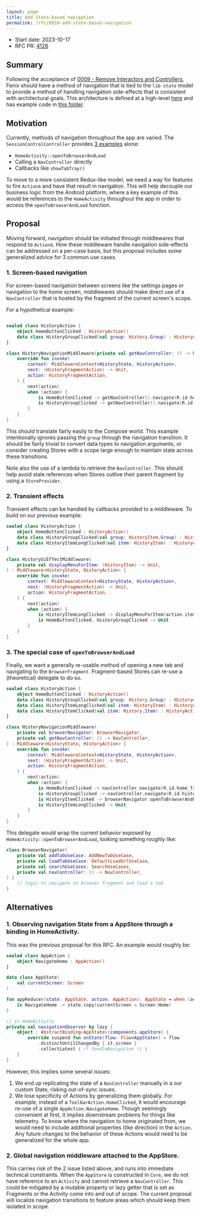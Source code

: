 ```yaml
---
layout: page
title: Add State-based navigation
permalink: /rfc/0010-add-state-based-navigation
---
```


* Start date: 2023-10-17
* RFC PR: [4126](https://github.com/mozilla-mobile/firefox-android/pull/4126)

## Summary

Following the acceptance of [0009 - Remove Interactors and Controllers](0009-remove-interactors-and-controllers), Fenix should have a method of navigation that is tied to the `lib-state` model to  provide a method of handling navigation side-effects that is consistent with architectural goals. This architecture is defined at a high-level [here](https://github.com/mozilla-mobile/firefox-android/blob/9edfde0a1382b4d5fb4342792d98d4c1d4d41bef/fenix/docs/architecture-overview.md) and has example code in [this folder](https://github.com/mozilla-mobile/firefox-android/tree/9edfde0a1382b4d5fb4342792d98d4c1d4d41bef/fenix/docs/architectureexample). 

## Motivation

Currently, methods of navigation throughout the app are varied. The `SessionControlController` provides [3 examples](https://searchfox.org/mozilla-mobile/rev/aa6bee71a6e0ea73f041a54ddf4d5d4e2f603429/firefox-android/fenix/app/src/main/java/org/mozilla/fenix/home/sessioncontrol/SessionControlController.kt#180) alone:

- `HomeActivity::openToBrowserAndLoad`
- Calling a `NavController` directly
- Callbacks like `showTabTray()`

To move to a more consistent Redux-like model, we need a way for features to fire `Action`s and have that result in navigation. This will help decouple our business logic from the Android platform, where a key example of this would be references to the `HomeActivity` throughout the app in order to access the `openToBrowserAndLoad` function.

## Proposal

Moving forward, navigation should be initiated through middlewares that respond to `Action`s. How these middleware handle navigation side-effects can be addressed on a per-case basis, but this proposal includes some generalized advice for 3 common use cases. 

### 1. Screen-based navigation

For screen-based navigation between screens like the settings pages or navigation to the home screen, middlewares should make direct use of a `NavController` that is hosted by the fragment of the current screen's scope.

For a hypothetical example:
```kotlin

sealed class HistoryAction {
    object HomeButtonClicked : HistoryAction()
    data class HistoryGroupClicked(val group: History.Group) : HistoryAction()
}

class HistoryNavigationMiddleware(private val getNavController: () -> NavController) : Middleware<HistoryState, HistoryAction> {
    override fun invoke(
        context: MiddlewareContext<HistoryState, HistoryAction>,
        next: (HistoryFragmentAction) -> Unit,
        action: HistoryFragmentAction,
    ) {
        next(action)
        when (action) {
            is HomeButtonClicked -> getNavController().navigate(R.id.home_fragment)
            is HistoryGroupClicked -> getNavController().navigate(R.id.history_metadata_fragment)
        }
    }
}
```

This should translate fairly easily to the Compose world. This example intentionally ignores passing the `group` through the navigation transition. It should be fairly trivial to convert data types to navigation arguments, or consider creating Stores with a scope large enough to maintain state across these transitions.

Note also the use of a lambda to retrieve the `NavController`. This should help avoid stale references when Stores outlive their parent fragment by using a `StoreProvider`.

### 2. Transient effects

Transient effects can be handled by callbacks provided to a middleware. To build on our previous example:

```kotlin
sealed class HistoryAction {
    object HomeButtonClicked : HistoryAction()
    data class HistoryGroupClicked(val group: HistoryItem.Group) : HistoryAction()
    data class HistoryItemLongClicked(val item: HistoryItem) : HistoryAction()
}

class HistoryUiEffectMiddleware(
    private val displayMenuForItem: (HistoryItem) -> Unit,
) : Middleware<HistoryState, HistoryAction> {
    override fun invoke(
        context: MiddlewareContext<HistoryState, HistoryAction>,
        next: (HistoryFragmentAction) -> Unit,
        action: HistoryFragmentAction,
    ) {
        next(action)
        when (action) {
            is HistoryItemLongClicked -> displayMenuForItem(action.item)
            is HomeButtonClicked, HistoryGroupClicked -> Unit
        }
    }
}
```

### 3. The special case of `openToBrowserAndLoad`

Finally, we want a generally re-usable method of opening a new tab and navigating to the `BrowserFragment`. Fragment-based Stores can re-use a (theoretical) delegate to do so.

```kotlin
sealed class HistoryAction {
    object HomeButtonClicked : HistoryAction()
    data class HistoryGroupClicked(val group: History.Group) : HistoryAction()
    data class HistoryItemLongClicked(val item: HistoryItem) : HistoryAction()
    data class HistoryItemClicked(val item: History.Item) : HistoryAction()
}

class HistoryNavigationMiddleware(
    private val browserNavigator: BrowserNavigator,
    private val getNavController: () -> NavController,
) : Middleware<HistoryState, HistoryAction> {
    override fun invoke(
        context: MiddlewareContext<HistoryState, HistoryAction>,
        next: (HistoryFragmentAction) -> Unit,
        action: HistoryFragmentAction,
    ) {
        next(action)
        when (action) {
            is HomeButtonClicked -> navController.navigate(R.id.home_fragment)
            is HistoryGroupClicked -> navController.navigate(R.id.history_metadata_fragment)
            is HistoryItemClicked -> browserNavigator.openToBrowserAndLoad(action.item)
            is HistoryItemLongClicked -> Unit
        }
    }
}
```

This delegate would wrap the current behavior exposed by `HomeActivity::openToBrowserAndLoad`, looking something roughly like:

```kotlin
class BrowserNavigator(
    private val addTabUseCase: AddNewTabUseCase,
    private val loadTabUseCase: DefaultLoadUrlUseCase,
    private val searchUseCases: SearchUseCases,
    private val navController: () -> NavController,
) {
    // logic to navigate to browser fragment and load a tab
}
```

## Alternatives

### 1. Observing navigation State from a AppStore through a binding in HomeActivity.

This was the previous proposal for this RFC. An example would roughly be:

```kotlin
sealed class AppAction {
    object NavigateHome : AppAction()
}

data class AppState(
    val currentScreen: Screen
)

fun appReducer(state: AppState, action: AppAction): AppState = when (action) {
    is NavigateHome -> state.copy(currentScreen = Screen.Home)
}

// in HomeActivity
private val navigationObserver by lazy {
    object : AbstractBinding<AppState>(components.appStore) {
        override suspend fun onState(flow: Flow<AppState>) = flow
            .distinctUntilChangedBy { it.screen }
            .collectLatest { /* handleNavigation */ }
    }
}
```

However, this implies some several issues:
1. We end up replicating the state of a `NavController` manually in a our custom State, risking out-of-sync issues.
2. We lose specificity of Actions by generalizing them globally. For example, instead of a `ToolbarAction.HomeClicked`, it would encourage re-use of a single `AppAction.NavigateHome`. Though seemingly convenient at first, it implies downstream problems for things like telemetry. To know where the navigation to home originated from, we would need to include additional properties (like direction) in the `Action`. Any future changes to the behavior of these Actions would need to be generalized for the whole app. 

### 2. Global navigation middleware attached to the AppStore. 

This carries risk of the 2 issue listed above, and runs into immediate technical constraints. When the `AppStore` is constructed in `Core`, we do not have reference to an `Activity` and cannot retrieve a `NavController`. This could be mitigated by a mutable property or lazy getter that is set as Fragments or the Activity come into and out of scope. The current proposal will localize navigation transitions to feature areas which should keep them isolated in scope.

